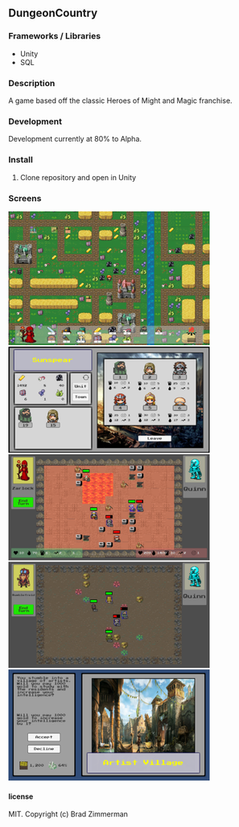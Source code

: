 ## DungeonCountry

### Frameworks / Libraries
* Unity
* SQL

### Description

A game based off the classic Heroes of Might and Magic franchise.

### Development

Development currently at 80% to Alpha.

### Install

1. Clone repository and open in Unity

### Screens

<img src="./Screens/Screen01.png" width="400"/>
<img src="./Screens/Screen05.png" width="400"/>
<img src="./Screens/Screen02.png" width="400"/>
<img src="./Screens/Screen04.png" width="400"/>
<img src="./Screens/Screen03.png" width="400"/>

#### license

MIT. Copyright (c) Brad Zimmerman
